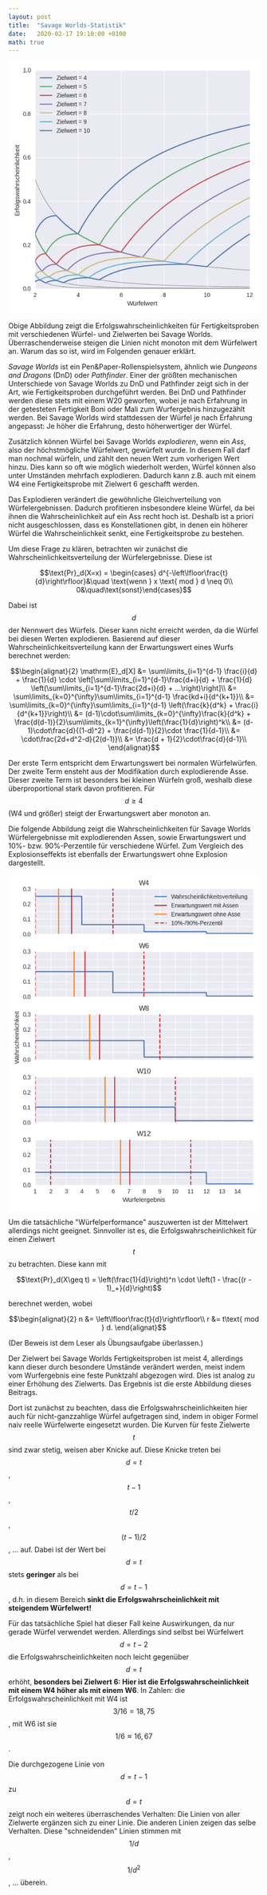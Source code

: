 ```yaml
---
layout: post
title:  "Savage Worlds-Statistik"
date:   2020-02-17 19:10:00 +0100
math: true
---
```


![](/figures/savage_worlds_thresholds.png)

Obige Abbildung zeigt die Erfolgswahrscheinlichkeiten für Fertigkeitsproben mit
verschiedenen Würfel- und Zielwerten bei Savage Worlds.
Überraschenderweise steigen die Linien nicht monoton mit dem Würfelwert an.
Warum das so ist, wird im Folgenden genauer erklärt.

<!--more-->

*Savage Worlds* ist ein Pen&Paper-Rollenspielsystem, ähnlich wie *Dungeons and
Dragons* (DnD) oder *Pathfinder*. Einer der größten mechanischen Unterschiede von
Savage Worlds zu DnD und Pathfinder zeigt sich in der Art, wie
Fertigkeitsproben durchgeführt werden. Bei DnD und Pathfinder werden diese
stets mit einem W20 geworfen, wobei je nach Erfahrung in der getesteten
Fertigkeit Boni oder Mali zum Wurfergebnis hinzugezählt werden. Bei Savage
Worlds wird stattdessen der Würfel je nach Erfahrung angepasst: Je höher die
Erfahrung, desto höherwertiger der Würfel.

Zusätzlich können Würfel bei Savage Worlds *explodieren*, wenn ein *Ass*, also
der höchstmögliche Würfelwert, gewürfelt wurde. In diesem Fall darf man nochmal
würfeln, und zählt den neuen Wert zum vorherigen Wert hinzu. Dies kann so oft
wie möglich wiederholt werden, Würfel können also unter Umständen mehrfach
explodieren.
Dadurch kann z.B. auch mit einem W4 eine Fertigkeitsprobe mit Zielwert 6
geschafft werden. 

Das Explodieren verändert die gewöhnliche Gleichverteilung von
Würfelergebnissen. Dadurch profitieren insbesondere kleine Würfel, da bei ihnen
die Wahrscheinlichkeit auf ein Ass recht hoch ist. Deshalb ist a priori nicht
ausgeschlossen, dass es Konstellationen gibt, in denen ein höherer Würfel die
Wahrscheinlichkeit senkt, eine Fertigkeitsprobe zu bestehen.

Um diese Frage zu klären, betrachten wir zunächst die
Wahrscheinlichkeitsverteilung der Würfelergebnisse. Diese ist

$$\text{Pr}_d(X=x) = \begin{cases} d^{-\left\lfloor\frac{t}{d}\right\rfloor}&\quad
\text{wenn } x \text{ mod } d \neq 0\\ 0&\quad\text{sonst}\end{cases}$$

Dabei ist $$d$$ der Nennwert des Würfels. Dieser kann nicht erreicht werden, da
die Würfel bei diesen Werten explodieren.
Basierend auf dieser Wahrscheinlichkeitsverteilung kann der Erwartungswert
eines Wurfs berechnet werden:

$$\begin{alignat}{2}
\mathrm{E}_d[X] &= \sum\limits_{i=1}^{d-1} \frac{i}{d} + \frac{1}{d} \cdot
\left[\sum\limits_{i=1}^{d-1}\frac{d+i}{d} + \frac{1}{d}
\left(\sum\limits_{i=1}^{d-1}\frac{2d+i}{d} + ...\right)\right]\\
&= \sum\limits_{k=0}^{\infty}\sum\limits_{i=1}^{d-1} \frac{kd+i}{d^{k+1}}\\
&= \sum\limits_{k=0}^{\infty}\sum\limits_{i=1}^{d-1} \left(\frac{k}{d^k} + \frac{i}{d^{k+1}}\right)\\
&= (d-1)\cdot\sum\limits_{k=0}^{\infty}\frac{k}{d^k} + \frac{d(d-1)}{2}\sum\limits_{k=1}^{\infty}\left(\frac{1}{d}\right)^k\\
&= (d-1)\cdot\frac{d}{(1-d)^2} + \frac{d(d-1)}{2}\cdot \frac{1}{d-1}\\
&= \cdot\frac{2d+d^2-d}{2(d-1)}\\
&= \frac{d + 1}{2}\cdot\frac{d}{d-1}\\
\end{alignat}$$

Der erste Term entspricht dem Erwartungswert bei normalen Würfelwürfen. Der
zweite Term ensteht aus der Modifikation durch explodierende Asse. Dieser
zweite Term ist besonders bei kleinen Würfeln groß, weshalb diese
überproportional stark davon profitieren. Für $$d\geq4$$ (W4 und größer) steigt
der Erwartungswert aber monoton an.

Die folgende Abbildung zeigt die Wahrscheinlichkeiten für Savage Worlds
Würfelergebnisse mit explodierenden Assen, sowie Erwartungswert und 10%-
bzw. 90%-Perzentile für verschiedene Würfel. Zum Vergleich des
Explosionseffekts ist ebenfalls der Erwartungswert ohne Explosion dargestellt.

![](/figures/savage_worlds_probabilities.png)

Um die tatsächliche "Würfelperformance" auszuwerten ist der Mittelwert
allerdings nicht geeignet. Sinnvoller ist es, die Erfolgswahrscheinlichkeit für
einen Zielwert $$t$$ zu betrachten. Diese kann mit

$$\text{Pr}_d(X\geq t) = \left(\frac{1}{d}\right)^n \cdot \left(1 - \frac{(r - 1)_+}{d}\right)$$

berechnet werden, wobei

$$\begin{alignat}{2}
n &= \left\lfloor\frac{t}{d}\right\rfloor\\
r &= t\text{ mod } d.
\end{alignat}$$

(Der Beweis ist dem Leser als Übungsaufgabe überlassen.)

Der Zielwert bei Savage Worlds Fertigkeitsproben ist meist 4, allerdings kann
dieser durch besondere Umstände verändert werden, meist indem vom Wurfergebnis
eine feste Punktzahl abgezogen wird. Dies ist analog zu einer Erhöhung des
Zielwerts. Das Ergebnis ist die erste Abbildung dieses Beitrags.

Dort ist zunächst zu beachten, dass die Erfolgswahrscheinlichkeiten hier auch für
nicht-ganzzahlige Würfel aufgetragen sind, indem in obiger Formel naiv
reelle Würfelwerte eingesetzt wurden.
Die Kurven für feste Zielwerte $$t$$ sind zwar stetig, weisen aber Knicke auf. Diese
Knicke treten bei $$d=t$$, $$t-1$$, $$t/2$$, $$(t-1)/2$$, ... auf. Dabei ist der
Wert bei $$d=t$$ stets **geringer** als bei $$d=t-1$$, d.h. in diesem Bereich
**sinkt die Erfolgswahrscheinlichkeit mit steigendem Würfelwert!**

Für das tatsächliche Spiel hat dieser Fall keine Auswirkungen, da nur gerade
Würfel verwendet werden. Allerdings sind selbst bei Würfelwert $$d = t-2$$ die
Erfolgswahrscheinlichkeiten noch leicht gegenüber $$d = t$$ erhöht, **besonders
bei Zielwert 6: Hier ist die Erfolgswahrscheinlichkeit mit einem W4 höher als
mit einem W6**. In Zahlen: die Erfolgswahrscheinlichkeit mit W4 ist $$3/16 =
18,75%$$, mit W6 ist sie $$1/6 \approx 16,67%$$.

Die durchgezogene Linie von $$d=t-1$$ zu $$d=t$$ zeigt noch ein weiteres
überraschendes Verhalten: Die Linien von aller Zielwerte ergänzen sich zu einer Linie.
Die anderen Linien zeigen das selbe Verhalten.
Diese "schneidenden" Linien stimmen mit $$1/d$$, $$1/d^2$$, ... überein.
